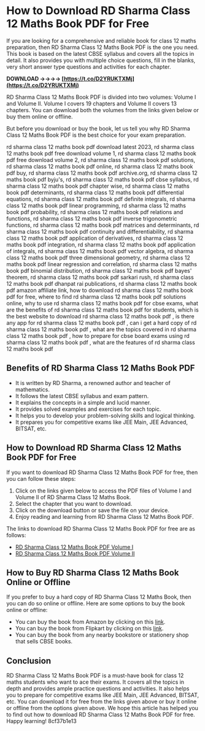 
 
# How to Download RD Sharma Class 12 Maths Book PDF for Free
 
If you are looking for a comprehensive and reliable book for class 12 maths preparation, then RD Sharma Class 12 Maths Book PDF is the one you need. This book is based on the latest CBSE syllabus and covers all the topics in detail. It also provides you with multiple choice questions, fill in the blanks, very short answer type questions and activities for each chapter.
 
**DOWNLOAD ->->->-> [https://t.co/D2YRUKTXMj](https://t.co/D2YRUKTXMj)**


 
RD Sharma Class 12 Maths Book PDF is divided into two volumes: Volume I and Volume II. Volume I covers 19 chapters and Volume II covers 13 chapters. You can download both the volumes from the links given below or buy them online or offline.
 
But before you download or buy the book, let us tell you why RD Sharma Class 12 Maths Book PDF is the best choice for your exam preparation.
 
rd sharma class 12 maths book pdf download latest 2023,  rd sharma class 12 maths book pdf free download volume 1,  rd sharma class 12 maths book pdf free download volume 2,  rd sharma class 12 maths book pdf solutions,  rd sharma class 12 maths book pdf online,  rd sharma class 12 maths book pdf buy,  rd sharma class 12 maths book pdf archive.org,  rd sharma class 12 maths book pdf byju's,  rd sharma class 12 maths book pdf cbse syllabus,  rd sharma class 12 maths book pdf chapter wise,  rd sharma class 12 maths book pdf determinants,  rd sharma class 12 maths book pdf differential equations,  rd sharma class 12 maths book pdf definite integrals,  rd sharma class 12 maths book pdf linear programming,  rd sharma class 12 maths book pdf probability,  rd sharma class 12 maths book pdf relations and functions,  rd sharma class 12 maths book pdf inverse trigonometric functions,  rd sharma class 12 maths book pdf matrices and determinants,  rd sharma class 12 maths book pdf continuity and differentiability,  rd sharma class 12 maths book pdf application of derivatives,  rd sharma class 12 maths book pdf integration,  rd sharma class 12 maths book pdf application of integrals,  rd sharma class 12 maths book pdf vector algebra,  rd sharma class 12 maths book pdf three dimensional geometry,  rd sharma class 12 maths book pdf linear regression and correlation,  rd sharma class 12 maths book pdf binomial distribution,  rd sharma class 12 maths book pdf bayes' theorem,  rd sharma class 12 maths book pdf sarkari rush,  rd sharma class 12 maths book pdf dhanpat rai publications,  rd sharma class 12 maths book pdf amazon affiliate link,  how to download rd sharma class 12 maths book pdf for free,  where to find rd sharma class 12 maths book pdf solutions online,  why to use rd sharma class 12 maths book pdf for cbse exams,  what are the benefits of rd sharma class 12 maths book pdf for students,  which is the best website to download rd sharma class 12 maths book pdf ,  is there any app for rd sharma class 12 maths book pdf ,  can i get a hard copy of rd sharma class 12 maths book pdf ,  what are the topics covered in rd sharma class 12 maths book pdf ,  how to prepare for cbse board exams using rd sharma class 12 maths book pdf ,  what are the features of rd sharma class 12 maths book pdf
 
## Benefits of RD Sharma Class 12 Maths Book PDF
 
- It is written by RD Sharma, a renowned author and teacher of mathematics.
- It follows the latest CBSE syllabus and exam pattern.
- It explains the concepts in a simple and lucid manner.
- It provides solved examples and exercises for each topic.
- It helps you to develop your problem-solving skills and logical thinking.
- It prepares you for competitive exams like JEE Main, JEE Advanced, BITSAT, etc.

## How to Download RD Sharma Class 12 Maths Book PDF for Free
 
If you want to download RD Sharma Class 12 Maths Book PDF for free, then you can follow these steps:

1. Click on the links given below to access the PDF files of Volume I and Volume II of RD Sharma Class 12 Maths Book.
2. Select the chapter that you want to download.
3. Click on the download button or save the file on your device.
4. Enjoy reading and learning from RD Sharma Class 12 Maths Book PDF.

The links to download RD Sharma Class 12 Maths Book PDF for free are as follows:

- [RD Sharma Class 12 Maths Book PDF Volume I](https://www.sarkarirush.com/rd-sharma-class-12-maths-book-pdf-download/)
- [RD Sharma Class 12 Maths Book PDF Volume II](https://archive.org/details/CJNq_mathematics-class-xii-vol.-2-r.-d.-sharma)

## How to Buy RD Sharma Class 12 Maths Book Online or Offline
 
If you prefer to buy a hard copy of RD Sharma Class 12 Maths Book, then you can do so online or offline. Here are some options to buy the book online or offline:

- You can buy the book from Amazon by clicking on this [link](https://www.amazon.in/Mathematics-Class-XII-Set-Vols/dp/819471876X/).
- You can buy the book from Flipkart by clicking on this [link](https://www.flipkart.com/mathematics-class-12-set-2-volumes/p/itmf3kzgqzgqfz4f).
- You can buy the book from any nearby bookstore or stationery shop that sells CBSE books.

## Conclusion
 
RD Sharma Class 12 Maths Book PDF is a must-have book for class 12 maths students who want to ace their exams. It covers all the topics in depth and provides ample practice questions and activities. It also helps you to prepare for competitive exams like JEE Main, JEE Advanced, BITSAT, etc. You can download it for free from the links given above or buy it online or offline from the options given above. We hope this article has helped you to find out how to download RD Sharma Class 12 Maths Book PDF for free. Happy learning!
 8cf37b1e13
 
